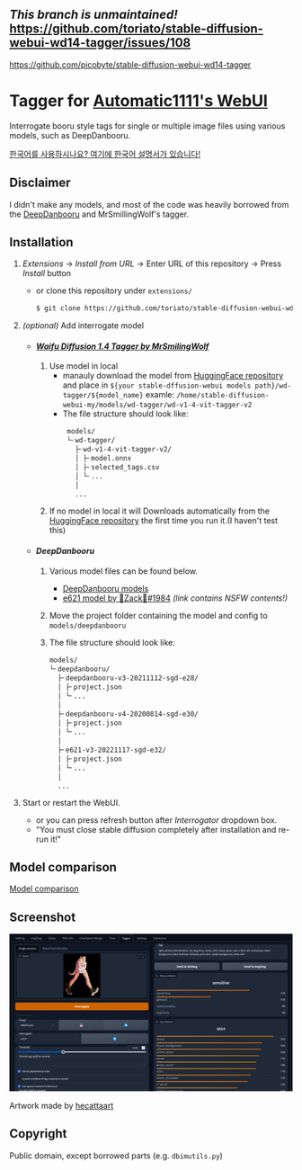 ***This branch is unmaintained!***
https://github.com/toriato/stable-diffusion-webui-wd14-tagger/issues/108
---
https://github.com/picobyte/stable-diffusion-webui-wd14-tagger


# Tagger for [Automatic1111's WebUI](https://github.com/AUTOMATIC1111/stable-diffusion-webui)
Interrogate booru style tags for single or multiple image files using various models, such as DeepDanbooru.

[한국어를 사용하시나요? 여기에 한국어 설명서가 있습니다!](README.ko.md)

## Disclaimer
I didn't make any models, and most of the code was heavily borrowed from the [DeepDanbooru](https://github.com/KichangKim/DeepDanbooru) and MrSmillingWolf's tagger.

## Installation
1. *Extensions* -> *Install from URL* -> Enter URL of this repository -> Press *Install* button
   - or clone this repository under `extensions/`
      ```sh
      $ git clone https://github.com/toriato/stable-diffusion-webui-wd14-tagger.git extensions/tagger
      ```

1. *(optional)* Add interrogate model
   - #### [*Waifu Diffusion 1.4 Tagger by MrSmilingWolf*](docs/what-is-wd14-tagger.md)
     1. Use model in local
        - manauly download the model from [HuggingFace repository](https://huggingface.co/SmilingWolf/wd-v1-4-vit-tagger) and place in `${your stable-dffusion-webui models path}/wd-tagger/${model_name}` examle: `/home/stable-diffusion-webui-my/models/wd-tagger/wd-v1-4-vit-tagger-v2`
        - The file structure should look like:
           ```
            models/
            └╴wd-tagger/
              ├╴wd-v1-4-vit-tagger-v2/
              │ ├╴model.onnx
              │ ├╴selected_tags.csv
              │ └╴...
              │
              ...
      2. If no model in local it will Downloads automatically from the [HuggingFace repository](https://huggingface.co/SmilingWolf/wd-v1-4-vit-tagger) the first time you run it.(I haven't test this)
         
   - #### *DeepDanbooru*
      1. Various model files can be found below.
         - [DeepDanbooru models](https://github.com/KichangKim/DeepDanbooru/releases)
         - [e621 model by 🐾Zack🐾#1984](https://discord.gg/BDFpq9Yb7K)
            *(link contains NSFW contents!)*

      1. Move the project folder containing the model and config to `models/deepdanbooru`

      1. The file structure should look like:
         ```
         models/
         └╴deepdanbooru/
           ├╴deepdanbooru-v3-20211112-sgd-e28/
           │ ├╴project.json
           │ └╴...
           │
           ├╴deepdanbooru-v4-20200814-sgd-e30/
           │ ├╴project.json
           │ └╴...
           │
           ├╴e621-v3-20221117-sgd-e32/
           │ ├╴project.json
           │ └╴...
           │
           ...
         ```

1. Start or restart the WebUI.
   - or you can press refresh button after *Interrogator* dropdown box.
   - "You must close stable diffusion completely after installation and re-run it!"


## Model comparison
[Model comparison](docs/model-comparison.md)

## Screenshot
![Screenshot](docs/screenshot.png)

Artwork made by [hecattaart](https://vk.com/hecattaart?w=wall-89063929_3767)

## Copyright

Public domain, except borrowed parts (e.g. `dbimutils.py`)
